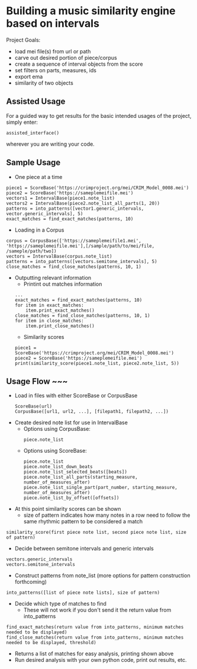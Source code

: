 # Building a music similarity engine based on intervals

Project Goals:
- load mei file(s) from url or path
- carve out desired portion of piece/corpus
- create a sequence of interval objects from the score 
- set filters on parts, measures, ids
- export ema
- similarity of two objects

## Assisted Usage
For a guided way to get results for the basic intended usages of the project, simply enter: 
```
assisted_interface()
```
wherever you are writing your code.

## Sample Usage
- One piece at a time
```
piece1 = ScoreBase('https://crimproject.org/mei/CRIM_Model_0008.mei')
piece2 = ScoreBase('https://sameplemeifile.mei')
vectors1 = IntervalBase(piece1.note_list)
vectors2 = IntervalBase(piece2.note_list_all_parts(1, 20))
patterns = into_patterns([vector1.generic_intervals, vector.generic_intervals], 5)
exact_matches = find_exact_matches(patterns, 10)
```
- Loading in a Corpus
```
corpus = CorpusBase(['https://sameplemeifile1.mei', 'https://sameplemeifile.mei'],[/sample/path/to/mei/file, /sameple/path/two])
vectors = IntervalBase(corpus.note_list)
patterns = into_patterns([vectors.semitone_intervals], 5)
close_matches = find_close_matches(patterns, 10, 1)
```
- Outputting relevant information
  - Printint out matches information
  ```
  ...
  exact_matches = find_exact_matches(patterns, 10)
  for item in exact_matches:
      item.print_exact_matches()
  close_matches = find_close_matches(patterns, 10, 1)
  for item in close_matches:
      item.print_close_matches()
  ```
  - Similarity scores
  ```
  piece1 = ScoreBase('https://crimproject.org/mei/CRIM_Model_0008.mei')
  piece2 = ScoreBase('https://sameplemeifile.mei')
  print(similarity_score(piece1.note_list, piece2.note_list, 5))
  ```

## Usage Flow ~~~
- Load in files with either ScoreBase or CorpusBase
  ```
  ScoreBase(url)
  CorpusBase([url1, url2, ...], [filepath1, filepath2, ...])
  ```
- Create desired note list for use in IntervalBase
  - Options using CorpusBase: 
    ```
    piece.note_list
    ```
  - Options using ScoreBase:
    ```
    piece.note_list
    piece.note_list_down_beats
    piece.note_list_selected_beats([beats])
    piece.note_list_all_parts(starting_measure, number_of_measures_after)
    piece.note_list_single_part(part_number, starting_measure, number_of_measures_after)
    piece.note_list_by_offset([offsets]) 
    ```
- At this point similarity scores can be shown
  - size of pattern indicates how many notes in a row need to follow the same rhythmic pattern to be considered a match
```
similarity_score(first piece note list, second piece note list, size of pattern)
```
- Decide between semitone intervals and generic intervals
```
vectors.generic_intervals
vectors.semitone_intervals
```
- Construct patterns from note_list (more options for pattern construction forthcoming)
```
into_patterns([list of piece note lists], size of pattern)
```
- Decide which type of matches to find
  - These will not work if you don't send it the return value from into_patterns
```
find_exact_matches(return value from into_patterns, minimum matches needed to be displayed)
find_close_matches(return value from into_patterns, minimum matches needed to be displayed, threshold)
```
  - Returns a list of matches for easy analysis, printing shown above
- Run desired analysis with your own python code, print out results, etc.
